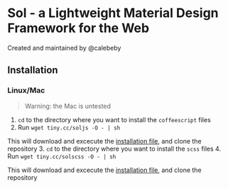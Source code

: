 Sol - a Lightweight Material Design Framework for the Web
=========================================================

Created and maintained by @calebeby

Installation
------------

### Linux/Mac
> Warning: the Mac is untested

1. `cd` to the directory where you want to install the `coffeescript` files
2. Run `wget tiny.cc/soljs -O - | sh`

  This will download and excecute the [installation file](https://raw.githubusercontent.com/calebeby/sol/master/install-js.sh),
  and clone the repository
3. `cd` to the directory where you want to install the `scss` files
4. Run `wget tiny.cc/solscss -O - | sh`

  This will download and excecute the [installation file](https://raw.githubusercontent.com/calebeby/sol/master/install-scss.sh),
  and clone the repository
